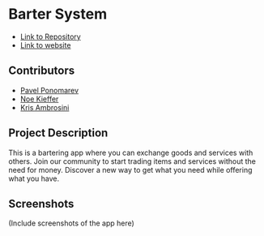 # Barter System

- [Link to Repository](https://github.com/pavel10212/Local-Barter-System)
- [Link to website](https://local-barter-system.vercel.app/)

## Contributors

- [Pavel Ponomarev](https://github.com/pavel10212)
- [Noe Kieffer](https://github.com/NoeNeoK)
- [Kris Ambrosini](https://github.com/kris6430187)

## Project Description

This is a bartering app where you can exchange goods and services with others. Join our community to start trading items and services without the need for money. Discover a new way to get what you need while offering what you have.

## Screenshots

(Include screenshots of the app here)
